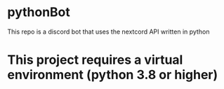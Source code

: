 # pythonBot

This repo is a discord bot that uses the nextcord API written in python

# This project requires a virtual environment (python 3.8 or higher)
